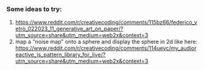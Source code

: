 ### Some ideas to try:
1. https://www.reddit.com/r/creativecoding/comments/115bz66/federico_vetrò_022023_11_generative_art_on_paper/?utm_source=share&utm_medium=web2x&context=3
2. map a "noise map" onto a sphere and display the sphere in 2d like here: https://www.reddit.com/r/creativecoding/comments/114ueyc/my_audioreactive_js_pattern_library_for_live/?utm_source=share&utm_medium=web2x&context=3
 
